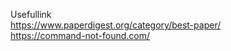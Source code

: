 Usefullink<br>
https://www.paperdigest.org/category/best-paper/ <br>
https://command-not-found.com/ <br>
